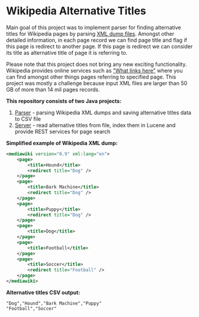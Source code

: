 # Wikipedia Alternative Titles
Main goal of this project was to implement parser for finding alternative titles for Wikipedia pages by parsing [XML dump files](https://dumps.wikimedia.org/enwiki/). Amongst other detailed information, in each page record we can find page title and flag if this page is redirect to another page. If this page is redirect we can consider its title as alternative title of page it is referring to.

Please note that this project does not bring any new exciting functionality. Wikipedia provides online services such as ["What links here"](http://en.wikipedia.org/w/index.php?title=Special%3AWhatLinksHere&target=Computer&namespace=) where you can find amongst other things pages referring to specified page. This project was mostly a challenge because input XML files are larger than 50 GB of more than 14 mil pages records.

**This repository consists of two Java projects:**

1. [Parser](parser) - parsing Wikipedia XML dumps and saving alternative titles data to CSV file
2. [Server](server) - read alternative titles from file, index them in Lucene and provide REST services for page search

**Simplified example of Wikipedia XML dump:**
```xml
<mediawiki version="0.9" xml:lang="en">
	<page>
		<title>Hound</title>
		<redirect title="Dog" />
	</page>
	<page>
		<title>Bark Machine</title>
		<redirect title="Dog" />
	</page>
	<page>
		<title>Puppy</title>
		<redirect title="Dog" />
	</page>
	<page>
		<title>Dog</title>
	</page>
	<page>
		<title>Football</title>
	</page>
	<page>
		<title>Soccer</title>
		<redirect title="Football" />
	</page>
</mediawiki>
```
**Alternative titles CSV output:**
```csv
"Dog","Hound","Bark Machine","Puppy"
"Football","Soccer"
```
